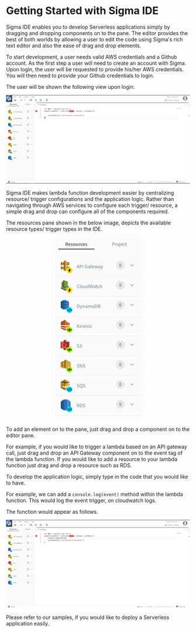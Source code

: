 # Getting Started with Sigma IDE

Sigma IDE enables you to develop Serverless applications simply by dragging and
dropping components on to the pane. The editor provides the best of both worlds
by allowing a user to edit the code using Sigma's rich text editor and also
the ease of drag and drop elements.

To start development, a user needs valid AWS credentials and a Github account.
As the first step a user will need to create an account with Sigma. Upon login,
the user will be requested to provide his/her AWS credentials. You will then
need to provide your Github credentials to login.

The user will be shown the following view upon login.
<p align="center">
  <img width="600" src="./images/guide/sigma_editor_start_view.JPG">
</p>

Sigma IDE makes lambda function development easier by centralizing resource/ trigger
configurations and the application logic. Rather than navigating through AWS services
to configure each trigger/ resource, a simple drag and drop can configure all of the
components required.

The resources pane shown in the below image, depicts the available resource
types/ trigger types in the IDE.

<p align="center">
  <img height="500" src="./images/guide/aws_resources_view.png">
</p>

To add an element on to the pane, just drag and drop a component on to the
editor pane.

For example, if you would like to trigger a lambda based on an API gateway
call, just drag and drop an API Gateway component on to the event tag of the
lambda function. If you would like to add a resource to your lambda function
just drag and drop a resource such as RDS.

To develop the application logic, simply type in the code that you would like to
have.

For example, we can add a `console.log(event)` method within the lambda function.
This would log the event trigger, on cloudwatch logs.

The function would appear as follows.

<p align="center">
  <img width="600" src="./images/guide/function_developed.JPG">
</p>

Please refer to our samples, if you would like to deploy a Serverless application
easily.
